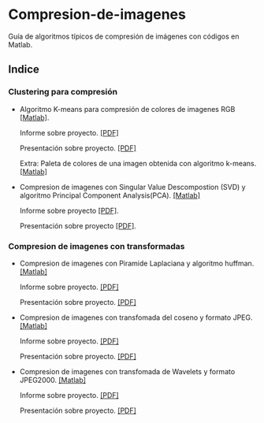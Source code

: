 # Compresion-de-imagenes
Guía de algoritmos típicos de compresión de imágenes con códigos en Matlab.

## Indice

### Clustering para compresión
* Algoritmo K-means para compresión de colores de imagenes RGB [[Matlab]](https://github.com/FlySka/Compresion-de-imagenes/blob/main/Compresion-de-colores-con-kmeans/clustering_JoaquinFarias.m).
    
     Informe sobre proyecto. [[PDF]](https://github.com/FlySka/Compresion-de-imagenes/blob/main/Compresion-de-colores-con-kmeans/Informe_k-means.pdf)
    
     Presentación sobre proyecto. [[PDF]](https://github.com/FlySka/Compresion-de-imagenes/blob/main/Compresion-de-colores-con-kmeans/PPT_kmeans.pdf)

     Extra: Paleta de colores de una imagen obtenida con algoritmo k-means. [[Matlab]](https://github.com/FlySka/Compresion-de-imagenes/blob/main/Compresion-de-colores-con-kmeans/kmeans_paleta_de_colores.m)
     

* Compresion de imagenes con Singular Value Descompostion (SVD) y algoritmo Principal Component Analysis(PCA). [[Matlab]](https://github.com/FlySka/Compresion-de-imagenes/blob/main/Compresion-de-imagenes-SVD%2BPCA/SVD_JoaquinFarias.m)

    Informe sobre proyecto [[PDF]](https://github.com/FlySka/Compresion-de-imagenes/blob/main/Compresion-de-imagenes-SVD%2BPCA/infome_SVD%2BPCA_Joaquin%20Farias.pdf).
    
    Presentación sobre proyecto [[PDF]](https://github.com/FlySka/Compresion-de-imagenes/blob/main/Compresion-de-imagenes-SVD%2BPCA/PPT_SVD%2BPCA_Joaquin%20Farias.pdf).

### Compresion de imagenes con transformadas
* Compresion de imagenes con Piramide Laplaciana y algoritmo huffman. [[Matlab]](https://github.com/FlySka/Compresion-de-imagenes/blob/main/Compresion-de-imagenes-piramide-laplaciana/CompresionPiramideLaplaciana_JoaquinFarias.m)
    
    Informe sobre proyecto. [[PDF]](https://github.com/FlySka/Compresion-de-imagenes/blob/main/Compresion-de-imagenes-piramide-laplaciana/informe_laplaciana_Joaquin%20Farias.pdf)
    
    Presentación sobre proyecto. [[PDF]](https://github.com/FlySka/Compresion-de-imagenes/blob/main/Compresion-de-imagenes-piramide-laplaciana/PPT_laplaciana_Joaquin%20Farias.pdf)
    

* Compresion de imagenes con transfomada del coseno y formato JPEG. [[Matlab]](https://github.com/FlySka/Compresion-de-imagenes/blob/main/Compresion-imagenes-JPEG/JPEG_JoaquinFarias.m)
    
    Informe sobre proyecto. [[PDF]](https://github.com/FlySka/Compresion-de-imagenes/blob/main/Compresion-imagenes-JPEG/Informe_JPEG_Joaquin%20Farias.pdf)
    
    Presentación sobre proyecto. [[PDF]](https://github.com/FlySka/Compresion-de-imagenes/blob/main/Compresion-imagenes-JPEG/PPT_JPEG_Joaquin%20Farias.pdf)
    
    
* Compresion de imagenes con transfomada de Wavelets y formato JPEG2000. [[Matlab]](https://github.com/FlySka/Compresion-de-imagenes/blob/main/Compresion-jpeg2000/Wavelet_JoaquinFarias.m)
    
    Informe sobre proyecto. [[PDF]](https://github.com/FlySka/Compresion-de-imagenes/blob/main/Compresion-jpeg2000/Informe_JPEG2000_Joaquin%20Farias.pdf)
    
    Presentación sobre proyecto. [[PDF]](https://github.com/FlySka/Compresion-de-imagenes/blob/main/Compresion-jpeg2000/PPT_JPEG2000_Joaquin%20Farias.pdf)
